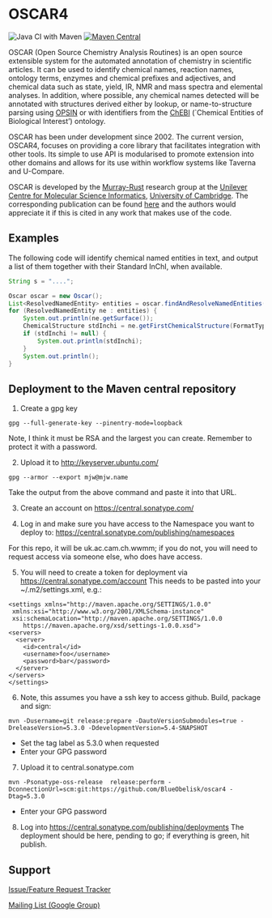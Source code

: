 
# OSCAR4
![Java CI with Maven](https://github.com/BlueObelisk/oscar4/workflows/Java%20CI%20with%20Maven/badge.svg) [![Maven Central](https://maven-badges.herokuapp.com/maven-central/uk.ac.cam.ch.wwmm.oscar/oscar4/badge.svg)](https://maven-badges.herokuapp.com/maven-central/uk.ac.cam.ch.wwmm.oscar/oscar4)

OSCAR (Open Source Chemistry Analysis Routines) is an open source extensible system for the automated annotation of chemistry in scientific articles. It can be used to identify chemical names, reaction names, ontology terms, enzymes and chemical prefixes and adjectives, and chemical data such as state, yield, IR, NMR and mass spectra and elemental analyses. In addition, where possible, any chemical names detected will be annotated with structures derived either by lookup, or name-to-structure parsing using [OPSIN](https://opsin.ch.cam.ac.uk/) or with identifiers from the [ChEBI](https://www.ebi.ac.uk/chebi/) (`Chemical Entities of Biological Interest’) ontology.

OSCAR has been under development since 2002. The current version, OSCAR4, focuses on providing a core library that facilitates integration with other tools. Its simple to use API is modularised to promote extension into other domains and allows for its use within workflow systems like Taverna and U-Compare.

OSCAR is developed by the [Murray-Rust](http://www-pmr.ch.cam.ac.uk) research group at the [Unilever Centre for Molecular Science Informatics](https://www-cmi.ch.cam.ac.uk/), [University of Cambridge](https://www.cam.ac.uk/). The corresponding publication can be found [here](http://dx.doi.org/10.1186/1758-2946-3-41) and the authors would appreciate it if this is cited in any work that makes use of the code.

## Examples

The following code will identify chemical named entities in text, and output a list of them together with their Standard InChI, when available.

```java
String s = "....";

Oscar oscar = new Oscar();
List<ResolvedNamedEntity> entities = oscar.findAndResolveNamedEntities(s);
for (ResolvedNamedEntity ne : entities) {
    System.out.println(ne.getSurface());
    ChemicalStructure stdInchi = ne.getFirstChemicalStructure(FormatType.STD_INCHI);
    if (stdInchi != null) {
        System.out.println(stdInchi);
    }
    System.out.println();
}
```

## Deployment to the Maven central repository
1) Create a gpg key
``` 
gpg --full-generate-key --pinentry-mode=loopback
```
Note, I think it must be RSA and the largest you can create. Remember to protect it with a password.

2) Upload it to http://keyserver.ubuntu.com/
```
gpg --armor --export mjw@mjw.name
```
Take the output from the above command and paste it into that URL.

3) Create an account on https://central.sonatype.com/

4) Log in and make sure you have access to the Namespace you want to deploy to:
   https://central.sonatype.com/publishing/namespaces
   
For this repo, it will be uk.ac.cam.ch.wwmm; if you do not, you will need to request access via someone else, who does have access.

5) You will need to create a token for deployment via https://central.sonatype.com/account
This needs to be pasted into your ~/.m2/settings.xml, e.g.:
```
<settings xmlns="http://maven.apache.org/SETTINGS/1.0.0"
 xmlns:xsi="http://www.w3.org/2001/XMLSchema-instance"
 xsi:schemaLocation="http://maven.apache.org/SETTINGS/1.0.0
	https://maven.apache.org/xsd/settings-1.0.0.xsd">
<servers>
  <server>
	<id>central</id>
	<username>foo</username>
	<password>bar</password>
  </server>
</servers>
</settings>
```

6) Note, this assumes you have a ssh key to access github. Build, package and sign: 
```
mvn -Dusername=git release:prepare -DautoVersionSubmodules=true -DreleaseVersion=5.3.0 -DdevelopmentVersion=5.4-SNAPSHOT
```

- Set the tag label as 5.3.0 when requested
- Enter your GPG password

7) Upload it to central.sonatype.com
```
mvn -Psonatype-oss-release  release:perform -DconnectionUrl=scm:git:https://github.com/BlueObelisk/oscar4 -Dtag=5.3.0
```
- Enter your GPG password

8) Log into https://central.sonatype.com/publishing/deployments
The deployment should be here, pending to go; if everything is green, hit publish.


## Support

[Issue/Feature Request Tracker](https://github.com/blueobelisk/oscar4/issues)

[Mailing List (Google Group)](https://groups.google.com/forum/#!forum/oscar4-users)

